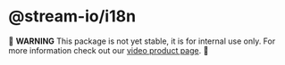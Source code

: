 # @stream-io/i18n

🚧 **WARNING** This package is not yet stable, it is for internal use only. For more information check out our [video product page](https://getstream.io/video/). 🚧
